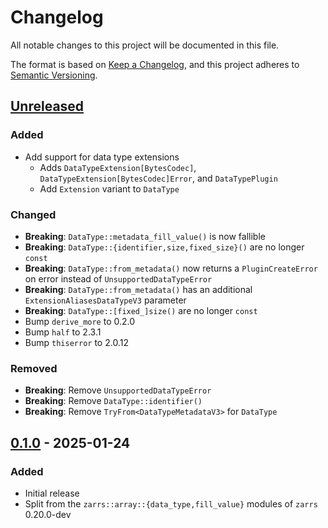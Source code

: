 # Changelog

All notable changes to this project will be documented in this file.

The format is based on [Keep a Changelog](https://keepachangelog.com/en/1.0.0/),
and this project adheres to [Semantic Versioning](https://semver.org/spec/v2.0.0.html).

## [Unreleased]

### Added
- Add support for data type extensions
  - Adds `DataTypeExtension[BytesCodec]`, `DataTypeExtension[BytesCodec]Error`, and `DataTypePlugin`
  - Add `Extension` variant to `DataType`

### Changed
- **Breaking**: `DataType::metadata_fill_value()` is now fallible
- **Breaking**: `DataType::{identifier,size,fixed_size}()` are no longer `const`
- **Breaking**: `DataType::from_metadata()` now returns a `PluginCreateError` on error instead of `UnsupportedDataTypeError`
- **Breaking**: `DataType::from_metadata()` has an additional `ExtensionAliasesDataTypeV3` parameter
- **Breaking**: `DataType::[fixed_]size()` are no longer `const`
- Bump `derive_more` to 0.2.0
- Bump `half` to 2.3.1
- Bump `thiserror` to 2.0.12

### Removed
- **Breaking**: Remove `UnsupportedDataTypeError`
- **Breaking**: Remove `DataType::identifier()`
- **Breaking**: Remove `TryFrom<DataTypeMetadataV3>` for `DataType`

## [0.1.0] - 2025-01-24

### Added
- Initial release
- Split from the `zarrs::array::{data_type,fill_value}` modules of `zarrs` 0.20.0-dev

[unreleased]: https://github.com/LDeakin/zarrs/compare/zarrs_data_type-v0.1.0...HEAD
[0.1.0]: https://github.com/LDeakin/zarrs/releases/tag/zarrs_data_type-v0.1.0
